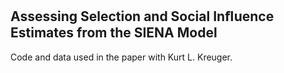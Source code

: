 ## Assessing Selection and Social Inﬂuence Estimates from the SIENA Model

Code and data used in the paper with Kurt L. Kreuger.